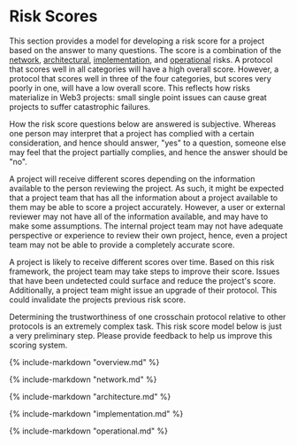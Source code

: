 # Risk Scores

This section provides a model for developing a risk score for a project based on the answer to many questions. The score is a combination of the [network](../20categories/10network/network.md#network-consensus-risk), [architectural](../20categories/20architecture/architecture.md#protocol-architecture-risk), [implementation](../20categories/30implementation/protocol-implementation-risk.md#protocol-implementation-risk), and [operational](../20categories/40operation/protocol-operation-risk.md#protocol-operation-risk) risks. A protocol that scores well in all categories will have a high overall score. However, a protocol that scores well in three of the four categories, but scores very poorly in one, will have a low overall score. This reflects how risks materialize in Web3 projects: small single point issues can cause great projects to suffer catastrophic failures. 

How the risk score questions below are answered is subjective. Whereas one person may interpret that a project has complied with a certain consideration, and hence should answer, "yes" to a question, someone else may feel that the project partially complies, and hence the answer should be "no".

A project will receive different scores depending on the information available to the person reviewing the project. As such, it might be expected that a project team that has all the information about a project available to them may be able to score a project accurately. However, a user or external reviewer may not have all of the information available, and may have to make some assumptions. The internal project team may not have adequate perspective or experience to review their own project, hence, even a project team may not be able to provide a completely accurate score. 

A project is likely to receive different scores over time. Based on this risk framework, the project team may take steps to improve their score. Issues that have been undetected could surface and reduce the project's score. Additionally, a project team might issue an upgrade of their protocol. This could invalidate the projects previous risk score. 

Determining the trustworthiness of one crosschain protocol relative to other protocols is an extremely complex task. This risk score model below is just a very preliminary step. Please provide feedback to help us improve this scoring system.

{% include-markdown "overview.md" %}

{% include-markdown "network.md" %}

{% include-markdown "architecture.md" %}

{% include-markdown "implementation.md" %}

{% include-markdown "operational.md" %}

